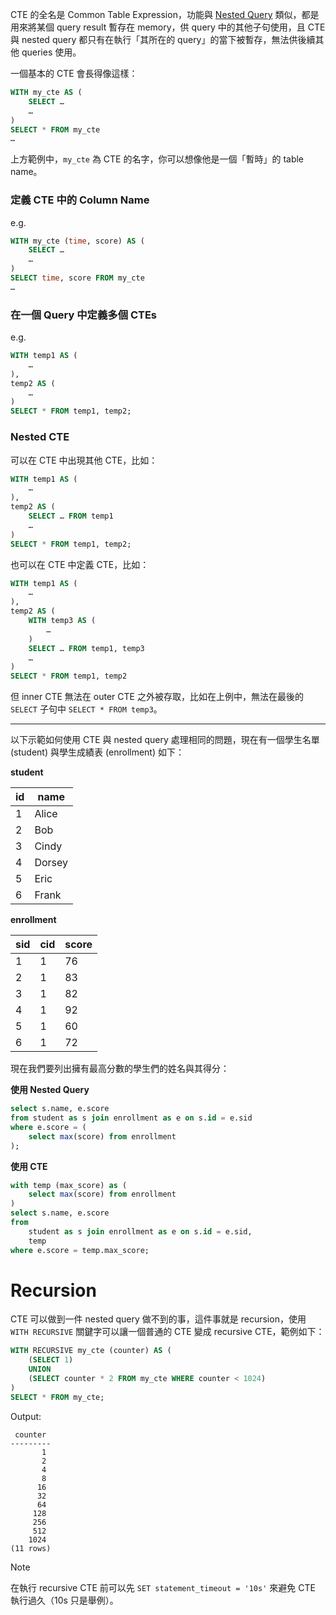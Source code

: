 CTE 的全名是 Common Table Expression，功能與 [Nested Query](</Database/SQL/Nested Query.md>) 類似，都是用來將某個 query result 暫存在 memory，供 query 中的其他子句使用，且 CTE 與 nested query 都只有在執行「其所在的 query」的當下被暫存，無法供後續其他 queries 使用。

一個基本的 CTE 會長得像這樣：

```SQL
WITH my_cte AS (
    SELECT …
    …
)
SELECT * FROM my_cte
…
```

上方範例中，`my_cte` 為 CTE 的名字，你可以想像他是一個「暫時」的 table name。

### 定義 CTE 中的 Column Name

e.g.

```SQL
WITH my_cte (time, score) AS (
    SELECT …
    …
)
SELECT time, score FROM my_cte
…
```

### 在一個 Query 中定義多個 CTEs

e.g.

```SQL
WITH temp1 AS (
    …
),
temp2 AS (
    …
)
SELECT * FROM temp1, temp2;
```

### Nested CTE

可以在 CTE 中出現其他 CTE，比如：

```SQL
WITH temp1 AS (
    …
),
temp2 AS (
    SELECT … FROM temp1
    …
)
SELECT * FROM temp1, temp2;
```

也可以在 CTE 中定義 CTE，比如：

```SQL
WITH temp1 AS (
    …
),
temp2 AS (
    WITH temp3 AS (
        …
    )
    SELECT … FROM temp1, temp3
    …
)
SELECT * FROM temp1, temp2
```

但 inner CTE 無法在 outer CTE 之外被存取，比如在上例中，無法在最後的 `SELECT` 子句中 `SELECT * FROM temp3`。

---

以下示範如何使用 CTE 與 nested query 處理相同的問題，現在有一個學生名單 (student) 與學生成績表 (enrollment) 如下：

**student**

|id|name|
|-|-|
|1|Alice|
|2|Bob|
|3|Cindy|
|4|Dorsey|
|5|Eric|
|6|Frank|

**enrollment**

|sid|cid|score|
|-|-|-|
|1|1|76|
|2|1|83|
|3|1|82|
|4|1|92|
|5|1|60|
|6|1|72|

現在我們要列出擁有最高分數的學生們的姓名與其得分：

**使用 Nested Query**

```SQL
select s.name, e.score
from student as s join enrollment as e on s.id = e.sid
where e.score = (
    select max(score) from enrollment
);
```

**使用 CTE**

```SQL
with temp (max_score) as (
    select max(score) from enrollment
)
select s.name, e.score
from
    student as s join enrollment as e on s.id = e.sid,
    temp
where e.score = temp.max_score;
```

# Recursion

CTE 可以做到一件 nested query 做不到的事，這件事就是 recursion，使用 `WITH RECURSIVE` 關鍵字可以讓一個普通的 CTE 變成 recursive CTE，範例如下：

```SQL
WITH RECURSIVE my_cte (counter) AS (
    (SELECT 1)
    UNION
    (SELECT counter * 2 FROM my_cte WHERE counter < 1024)
)
SELECT * FROM my_cte;
```

Output:

```plaintext
 counter 
---------
       1
       2
       4
       8
      16
      32
      64
     128
     256
     512
    1024
(11 rows)
```

> [!Note]
> 在執行 recursive CTE 前可以先 `SET statement_timeout = '10s'` 來避免 CTE 執行過久（10s 只是舉例）。
